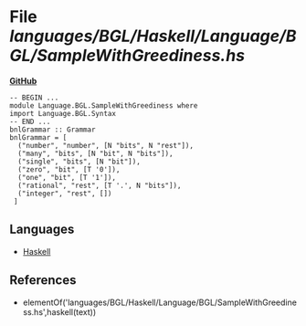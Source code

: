 # File _languages/BGL/Haskell/Language/BGL/SampleWithGreediness.hs_
**[GitHub](https://github.com/softlang/yas/blob/master/languages/BGL/Haskell/Language/BGL/SampleWithGreediness.hs)**
```
-- BEGIN ...
module Language.BGL.SampleWithGreediness where
import Language.BGL.Syntax
-- END ...
bnlGrammar :: Grammar
bnlGrammar = [
  ("number", "number", [N "bits", N "rest"]),
  ("many", "bits", [N "bit", N "bits"]),
  ("single", "bits", [N "bit"]),
  ("zero", "bit", [T '0']),
  ("one", "bit", [T '1']),
  ("rational", "rest", [T '.', N "bits"]),
  ("integer", "rest", [])
 ]
```

## Languages
* [Haskell](../languages/Haskell.md)

## References
* elementOf('languages/BGL/Haskell/Language/BGL/SampleWithGreediness.hs',haskell(text))
